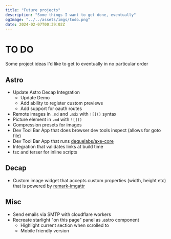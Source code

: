 ```yaml
---
title: "Future projects"
description: "Some things I want to get done, eventually"
ogImage: "../../assets/imgs/todo.png"
date: 2024-02-07T00:39:02Z
---
```


# TO DO

Some project ideas I'd like to get to eventually in no particular order

## Astro

- Update Astro Decap Integration
  - Update Demo
  - Add ability to register custom previews
  - Add support for oauth routes
- Remote images in `.md` and `.mdx` with `![]()` syntax
- Picture element in `.md` with `![]()`
- Compression presets for images
- Dev Tool Bar App that does browser dev tools inspect (allows for goto file)
- Dev Tool Bar App that runs [dequelabs/axe-core](https://github.com/dequelabs/axe-core)
- Integration that validates links at build time
- tsc and terser for inline scripts

## Decap

- Custom image widget that accepts custom properties (width, height etc) that is powered by [remark-imgattr](https://github.com/OliverSpeir/remark-imgattr)

## Misc

- Send emails via SMTP with cloudflare workers
- Recreate starlight "on this page" panel as .astro component
  - Highlight current section when scrolled to
  - Mobile friendly version
